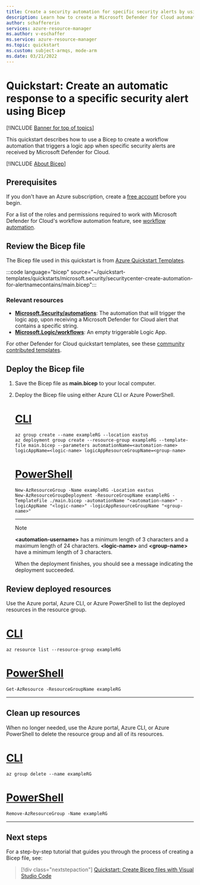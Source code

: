 ```yaml
---
title: Create a security automation for specific security alerts by using Bicep
description: Learn how to create a Microsoft Defender for Cloud automation to trigger a logic app, which will be triggered by specific Defender for Cloud alerts by using Bicep.
author: schaffererin
services: azure-resource-manager
ms.author: v-eschaffer
ms.service: azure-resource-manager
ms.topic: quickstart
ms.custom: subject-armqs, mode-arm
ms.date: 03/21/2022
---
```

# Quickstart: Create an automatic response to a specific security alert using Bicep

[!INCLUDE [Banner for top of topics](./includes/banner.md)]

This quickstart describes how to use a Bicep to create a workflow automation that triggers a logic app when specific security alerts are received by Microsoft Defender for Cloud.

[!INCLUDE [About Bicep](../../includes/resource-manager-quickstart-bicep-introduction.md)]

## Prerequisites

If you don't have an Azure subscription, create a [free account](https://azure.microsoft.com/free/?WT.mc_id=A261C142F) before you begin.

For a list of the roles and permissions required to work with Microsoft Defender for Cloud's workflow automation feature, see [workflow automation](workflow-automation.md).

## Review the Bicep file

The Bicep file used in this quickstart is from [Azure Quickstart Templates](https://azure.microsoft.com/resources/templates/securitycenter-create-automation-for-alertnamecontains/).

:::code language="bicep" source="~/quickstart-templates/quickstarts/microsoft.security/securitycenter-create-automation-for-alertnamecontains/main.bicep":::

### Relevant resources

- [**Microsoft.Security/automations**](/azure/templates/microsoft.security/automations): The automation that will trigger the logic app, upon receiving a Microsoft Defender for Cloud alert that contains a specific string.
- [**Microsoft.Logic/workflows**](/azure/templates/microsoft.logic/workflows): An empty triggerable Logic App.

For other Defender for Cloud quickstart templates, see these [community contributed templates](https://azure.microsoft.com/resources/templates/?resourceType=Microsoft.Security&pageNumber=1&sort=Popular).

## Deploy the Bicep file

1. Save the Bicep file as **main.bicep** to your local computer.
1. Deploy the Bicep file using either Azure CLI or Azure PowerShell.

    # [CLI](#tab/CLI)

    ```azurecli
    az group create --name exampleRG --location eastus
    az deployment group create --resource-group exampleRG --template-file main.bicep --parameters automationName=<automation-name> logicAppName=<logic-name> logicAppResourceGroupName=<group-name>
    ```

    # [PowerShell](#tab/PowerShell)

    ```azurepowershell
    New-AzResourceGroup -Name exampleRG -Location eastus
    New-AzResourceGroupDeployment -ResourceGroupName exampleRG -TemplateFile ./main.bicep -automationName "<automation-name>" -logicAppName "<logic-name>" -logicAppResourceGroupName "<group-name>"
    ```

    ---

    > [!NOTE]
    > **\<automation-username\>** has a minimum length of 3 characters and a maximum length of 24 characters. **\<logic-name\>** and **\<group-name\>** have a minimum length of 3 characters.

    When the deployment finishes, you should see a message indicating the deployment succeeded.

## Review deployed resources

Use the Azure portal, Azure CLI, or Azure PowerShell to list the deployed resources in the resource group.

# [CLI](#tab/CLI)

```azurecli-interactive
az resource list --resource-group exampleRG
```

# [PowerShell](#tab/PowerShell)

```azurepowershell-interactive
Get-AzResource -ResourceGroupName exampleRG
```

---

## Clean up resources

When no longer needed, use the Azure portal, Azure CLI, or Azure PowerShell to delete the resource group and all of its resources.

# [CLI](#tab/CLI)

```azurecli-interactive
az group delete --name exampleRG
```

# [PowerShell](#tab/PowerShell)

```azurepowershell-interactive
Remove-AzResourceGroup -Name exampleRG
```

---

## Next steps

For a step-by-step tutorial that guides you through the process of creating a Bicep file, see:

> [!div class="nextstepaction"]
> [Quickstart: Create Bicep files with Visual Studio Code](../azure-resource-manager/bicep/quickstart-create-bicep-use-visual-studio-code.md)
